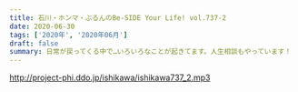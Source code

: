 ```yaml
---
title: 石川・ホンマ・ぶるんのBe-SIDE Your Life! vol.737-2
date: 2020-06-30
tags: ['2020年', '2020年06月']
draft: false
summary: 日常が戻ってくる中で…いろいろなことが起きてます。人生相談もやっています！
---
```


http://project-phi.ddo.jp/ishikawa/ishikawa737_2.mp3
